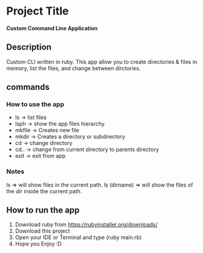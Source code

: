 # Project Title

#### Custom Command Line Application

## Description

Custom CLI written in ruby. This app allow you to create directories & files in memory, list the files, and change between dirctories.

## commands
### How to use the app
* ls -> list files
* lsph -> show the app files hierarchy
* mkfile -> Creates new file
* mkdir -> Creates a directory or subdirectory
* cd -> change directory
* cd.. -> change from current directory to parents directory
* exit -> exit from app

### Notes
ls => will show files in the current path.
ls (dirname) => will show the files of the dir inside the current path.

## How to run the app
1. Download ruby from https://rubyinstaller.org/downloads/
2. Download this project
3. Open your IDE or Terminal and type (ruby main.rb)
4. Hope you Enjoy :D